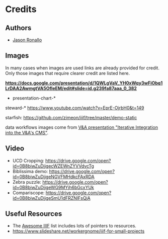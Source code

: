 # Credits

## Authors

- [Jason Ronallo](http://ronallo.com)

<!-- #todo:0 clean up credits page -->

## Images

In many cases when images are used links are already provided for credit. Only those images that require clearer credit are listed here.

**https://docs.google.com/presentation/d/1QWLgVaV_YH0xWqy3wFiObq1LrDAA2AwmgtVA5OfIeEM/edit#slide=id.g239fa87aaa_0_382**
- presentation-chart-*

steward-* https://www.youtube.com/watch?v=EprE-OjrbH0&t=149

starfish: https://github.com/zimeon/iiif/tree/master/demo-static

data workflows images come from [V&A presentation "Iterative Integration into the V&A's CMS"](https://drive.google.com/open?id=1b14kDvovqh3Wtm3OWSAfk0EFv9euzEP945lZ07Ug2ew).

## Video

- UCD Cropping: https://drive.google.com/open?id=0B8biwZuDijgecWZEWnZYVVdvcTg
- Biblissima demo: https://drive.google.com/open?id=0B8biwZuDijgeNGVFMHdkcFAxRDA
- Zebra puzzle: https://drive.google.com/open?id=0B8biwZuDijgeWG9MYjh6bGcxYUk
- Compariscope: https://drive.google.com/open?id=0B8biwZuDijgeSmU1dFRZNlFsQjA

## Useful Resources

- The [Awesome IIIF](https://github.com/IIIF/awesome-iiif) list includes lots of pointers to resources.
- https://www.slideshare.net/workergnome/iiif-for-small-projects

<!-- #todo:0 what other useful resources should be included? -->

<!-- #todo:0 add the IIIF youtube channel? -->
